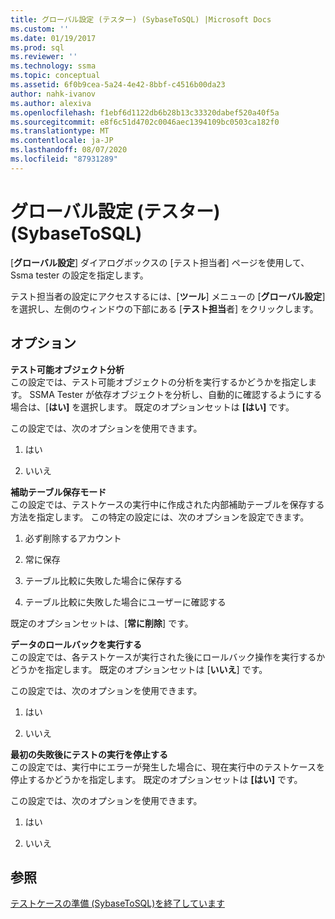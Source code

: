 ```yaml
---
title: グローバル設定 (テスター) (SybaseToSQL) |Microsoft Docs
ms.custom: ''
ms.date: 01/19/2017
ms.prod: sql
ms.reviewer: ''
ms.technology: ssma
ms.topic: conceptual
ms.assetid: 6f0b9cea-5a24-4e42-8bbf-c4516b00da23
author: nahk-ivanov
ms.author: alexiva
ms.openlocfilehash: f1ebf6d1122db6b28b13c33320dabef520a40f5a
ms.sourcegitcommit: e8f6c51d4702c0046aec1394109bc0503ca182f0
ms.translationtype: MT
ms.contentlocale: ja-JP
ms.lasthandoff: 08/07/2020
ms.locfileid: "87931289"
---
```

# <a name="global-settings-tester-sybasetosql"></a>グローバル設定 (テスター) (SybaseToSQL)
[**グローバル設定**] ダイアログボックスの [テスト担当者] ページを使用して、Ssma tester の設定を指定します。  
  
テスト担当者の設定にアクセスするには、[**ツール**] メニューの [**グローバル設定**] を選択し、左側のウィンドウの下部にある [**テスト担当**者] をクリックします。  
  
## <a name="options"></a>オプション  
**テスト可能オブジェクト分析**  
この設定では、テスト可能オブジェクトの分析を実行するかどうかを指定します。 SSMA Tester が依存オブジェクトを分析し、自動的に確認するようにする場合は、[**はい]** を選択します。 既定のオプションセットは **[はい]** です。  
  
この設定では、次のオプションを使用できます。  
  
1.  はい  
  
2.  いいえ  
  
**補助テーブル保存モード**  
この設定では、テストケースの実行中に作成された内部補助テーブルを保存する方法を指定します。 この特定の設定には、次のオプションを設定できます。  
  
1.  必ず削除するアカウント  
  
2.  常に保存  
  
3.  テーブル比較に失敗した場合に保存する  
  
4.  テーブル比較に失敗した場合にユーザーに確認する  
  
既定のオプションセットは、[**常に削除**] です。  
  
**データのロールバックを実行する**  
この設定では、各テストケースが実行された後にロールバック操作を実行するかどうかを指定します。 既定のオプションセットは [**いいえ**] です。  
  
この設定では、次のオプションを使用できます。  
  
1.  はい  
  
2.  いいえ  
  
**最初の失敗後にテストの実行を停止する**  
この設定では、実行中にエラーが発生した場合に、現在実行中のテストケースを停止するかどうかを指定します。 既定のオプションセットは **[はい]** です。  
  
この設定では、次のオプションを使用できます。  
  
1.  はい  
  
2.  いいえ  
  
## <a name="see-also"></a>参照  
[テストケースの準備 &#40;SybaseToSQL&#41;を終了しています](../../ssma/sybase/finishing-test-case-preparation-sybasetosql.md)  
  
